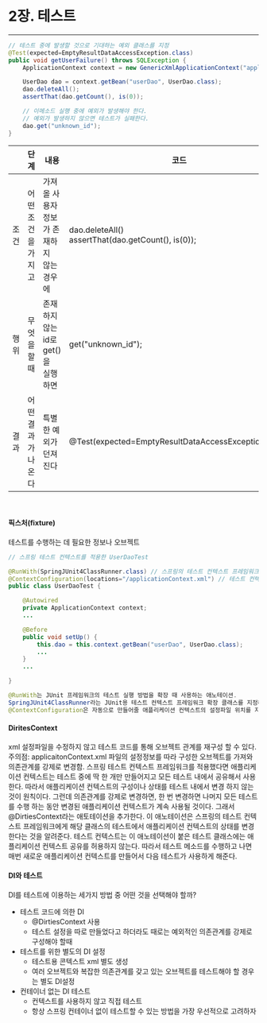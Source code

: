 # 2장. 테스트

---

```java
// 테스트 중에 발생할 것으로 기대하는 예외 클래스를 지정
@Test(expected=EmptyResultDataAccessException.class)
public void getUserFailure() throws SQLException {
    ApplicationContext context = new GenericXmlApplicationContext("applicationContext.xml");

    UserDao dao = context.getBean("userDao", UserDao.class);
    dao.deleteAll();
    assertThat(dao.getCount(), is(0));

    // 이메소드 실행 중에 예외가 발생해야 한다.
    // 예외가 발생하지 않으면 테스트가 실패한다.
    dao.get("unknown_id");
}
```

|      | 단계                  | 내용                                         | 코드                                                  |
| ---- | --------------------- | -------------------------------------------- | ----------------------------------------------------- |
| 조건 | 어떤 조건을<br>가지고 | 가져올 사용자 정보가 존재하지<br>않는 경우에 | dao.deleteAll()<br>assertThat(dao.getCount(), is(0)); |
| 행위 | 무엇을 할 때          | 존재하지 않는 id로 get()을<br>실행하면       | get("unknown_id");                                    |
| 결과 | 어떤 결과가<br>나온다 | 특별한 예외가 던져진다                       | @Test(expected=EmptyResultDataAccessException.class)  |

<br/>

#### 픽스처(fixture)

테스트를 수행하는 데 필요한 정보나 오브젝트

```java
// 스프링 테스트 컨텍스트를 적용한 UserDaoTest

@RunWith(SpringJUnit4ClassRunner.class) // 스프링의 테스트 컨텍스트 프레임워크의 JUnit 확장 기능 지정
@ContextConfiguration(locations="/applicationContext.xml") // 테스트 컨텍스트가 자동으로 만들어줄 애플리케이션 컨텍스트의 위치
public class UserDaoTest {

    @Autowired
    private ApplicationContext context;
    ...

    @Before
    public void setUp() {
        this.dao = this.context.getBean("userDao", UserDao.class);
        ...
    }
    ...

}

@RunWith는 JUnit 프레임워크의 테스트 실행 방법을 확장 때 사용하는 애노테이션.
SpringJUnit4ClassRunner라는 JUnit용 테스트 컨텍스트 프레임워크 확장 클래스를 지정해주면 JUnit이 테스트를 진행하는 중에 테스트가 사용할 애플리케이션 컨텍스트를 만들고 관리해준다.
@ContextConfiguration은 자동으로 만들어줄 애플리케이션 컨텍스트의 설정파일 위치를 지정한 것이다.

```

#### DiritesContext

xml 설정파일을 수정하지 않고 테스트 코드를 통해 오브젝트 관계를 재구성 할 수 있다.
주의점: applicaitonContext.xml 파일의 설정정보를 따라 구성한 오브젝트를 가져와 의존관계를 강제로 변경함.
스프링 테스트 컨텍스트 프레임워크를 적용했다면 애플리케이션 컨텍스트는 테스트 중에 딱 한 개만 만들어지고 모든 테스트 내에서 공유해서 사용한다. 따라서 애플리케이션 컨텍스트의 구성이나 상태를 테스트 내에서 변경 하지 않는 것이 원칙이다.
그런데 의존관계를 강제로 변경하면, 한 번 변경하면 나머지 모든 테스트를 수행 하는 동안 변경된 애플리케이션 컨텍스트가 계속 사용될 것이다.
그래서 @DirtiesContext라는 애토테이션을 추가한다. 이 애노테이션은 스프링의 테스트 컨텍스트 프레임워크에게 해당 클래스의 테스트에서 애플리케이션 컨텍스트의 상태를 변경한다는 것을 알려준다. 테스트 컨텍스트는 이 애노테이션이 붙은 테스트 클래스에는 애플리케이션 컨텍스트 공유를 허용하지 않는다. 따라서 테스트 메소드를 수행하고 나면 매번 새로운 애플리케이션 컨텍스트를 만들어서 다음 테스트가 사용하게 해준다.

#### DI와 테스트

DI를 테스트에 이용하는 세가지 방법 중 어떤 것을 선택해야 할까?

- 테스트 코드에 의한 DI
  - @DirtiesContext 사용
  - 테스트 설정을 따로 만들었다고 하더라도 때로는 예외적인 의존관계를 강제로 구성해야 할때
- 테스트를 위한 별도의 DI 설정
  - 테스트용 콘텍스트 xml 별도 생성
  - 여러 오브젝트와 복잡한 의존관계를 갖고 있는 오브젝트를 테스트해야 할 경우는 별도 DI설정
- 컨테이너 없는 DI 테스트
  - 컨텍스트를 사용하지 않고 직접 테스트
  - 항상 스프링 컨테이너 없이 테스트할 수 있는 방법을 가장 우선적으로 고려하자
